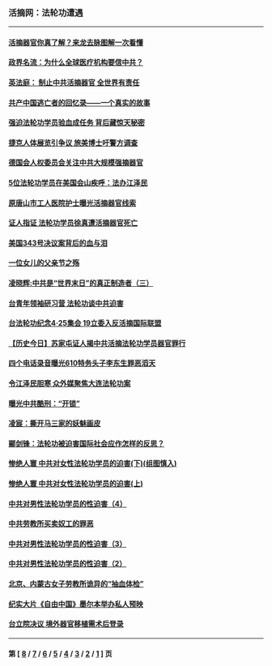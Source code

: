 ### 活摘网：法轮功遭遇
---
#### [活摘器官你真了解？来龙去脉图解一次看懂](../../pages/nf5881/n13013820.md?10010430) 
#### [政界名流：为什么全球医疗机构要信中共？](../../pages/nf5881/n11945479.md?10010430) 
#### [英法庭： 制止中共活摘器官 全世界有责任](../../pages/nf5881/n11330691.md?10010430) 
#### [共产中国逃亡者的回忆录——一个真实的故事](../../pages/nf5881/n10918649.md?10010430) 
#### [强迫法轮功学员验血成任务 背后藏惊天秘密](../../pages/nf5881/n4252384.md?10010430) 
#### [捷克人体展览引争议 旅美博士吁警方调查](../../pages/nf5881/n9429187.md?10010430) 
#### [德国会人权委员会关注中共大规模强摘器官](../../pages/nf5881/n8418950.md?10010430) 
#### [5位法轮功学员在美国会山疾呼：法办江泽民](../../pages/nf5881/n8101519.md?10010430) 
#### [原唐山市工人医院护士曝光活摘器官线索](../../pages/nf5881/n8076384.md?10010430) 
#### [证人指证 法轮功学员徐真遭活摘器官死亡](../../pages/nf5881/n8042467.md?10010430) 
#### [美国343号决议案背后的血与泪](../../pages/nf5881/n8020684.md?10010430) 
#### [一位女儿的父亲节之殇](../../pages/nf5881/n8014122.md?10010430) 
#### [凌晓辉:中共是“世界末日”的真正制造者（三）](../../pages/nf5881/n4210333.md?10010430) 
#### [台青年领袖研习营 法轮功谈中共迫害](../../pages/nf5881/n4141857.md?10010430) 
#### [台法轮功纪念4‧25集会 19立委入反活摘国际联盟](../../pages/nf5881/n4141821.md?10010430) 
#### [【历史今日】苏家屯证人揭中共活摘法轮功学员器官罪行](../../pages/nf5881/n4135912.md?10010430) 
#### [四个电话录音曝光610特务头子李东生罪恶滔天](../../pages/nf5881/n4040060.md?10010430) 
#### [令江泽民胆寒 众外媒聚焦大连法轮功案](../../pages/nf5881/n3932671.md?10010430) 
#### [曝光中共酷刑：“开锁”](../../pages/nf5881/n3889373.md?10010430) 
#### [凌宸：撕开马三家的妖魅画皮](../../pages/nf5881/n3849369.md?10010430) 
#### [郦剑锋：法轮功被迫害国际社会应作怎样的反思？](../../pages/nf5881/n3824560.md?10010430) 
#### [惨绝人寰 中共对女性法轮功学员的迫害(下)(组图慎入)](../../pages/nf5881/n3816285.md?10010430) 
#### [惨绝人寰 中共对女性法轮功学员的迫害(上)](../../pages/nf5881/n3815374.md?10010430) 
#### [中共对男性法轮功学员的性迫害（4）](../../pages/nf5881/n3769144.md?10010430) 
#### [中共劳教所买卖奴工的罪恶](../../pages/nf5881/n3769378.md?10010430) 
#### [中共对男性法轮功学员的性迫害（3）](../../pages/nf5881/n3768231.md?10010430) 
#### [中共对男性法轮功学员的性迫害（2）](../../pages/nf5881/n3767211.md?10010430) 
#### [北京、内蒙古女子劳教所诡异的“抽血体检”](../../pages/nf5881/n3753158.md?10010430) 
#### [纪实大片《自由中国》墨尔本举办私人预映](../../pages/nf5881/n3743337.md?10010430) 
#### [台立院决议 境外器官移植需术后登录](../../pages/nf5881/n3741520.md?10010430) 

---
#### 第 [ [8](./8.md?10010430) / [7](./7.md?10010430) / [6](./6.md?10010430) / [5](./5.md?10010430) / [4](./4.md?10010430) / [3](./3.md?10010430) / [2](./2.md?10010430) / [1](./1.md?10010430) ] 页
